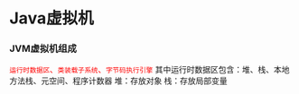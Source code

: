 # Java虚拟机
### JVM虚拟机组成
<font color='red'>`运行时数据区`、`类装载子系统`、`字节码执行引擎`</font>
其中运行时数据区包含：堆、栈、本地方法栈、元空间、程序计数器
堆：存放对象
栈：存放局部变量